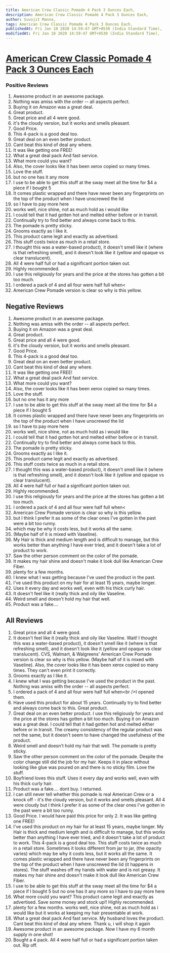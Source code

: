 ```yaml
---
title: American Crew Classic Pomade 4 Pack 3 Ounces Each,
description: American Crew Classic Pomade 4 Pack 3 Ounces Each,
author: Suvojit Manna,
tags: American Crew Classic Pomade 4 Pack 3 Ounces Each,
publishedAt: Fri Jan 10 2020 14:59:47 GMT+0530 (India Standard Time),
modifiedAt: Fri Jan 10 2020 14:59:47 GMT+0530 (India Standard Time),
---
```


# [American Crew Classic Pomade 4 Pack 3 Ounces Each](https://products.checkmycream.com/products/American-Crew-Classic-Pomade-4-Pack-3-Ounces-Each.html)

### Positive Reviews

<ol>
      <li>Awesome product in an awesome package.</li>
      <li>Nothing was amiss with the order -- all aspects perfect.</li>
      <li>Buying it on Amazon was a great deal.  </li>
      <li>Great product.</li>
      <li>Great price and all 4 were good.</li>
      <li>it&#x27;s the cloudy version, but it works and smells pleasant.</li>
      <li>Good Price.</li>
      <li>This 4-pack is a good deal too.  </li>
      <li>Great deal on an even better product.  </li>
      <li>Cant beat this kind of deal any where.</li>
      <li>It was like getting one FREE!</li>
      <li>What a great deal pack And fast service.</li>
      <li>What more could you want?  </li>
      <li>Also, the cover looks like it has been xerox copied so many times.</li>
      <li>Love the stuff.</li>
      <li>but no one has it any more</li>
      <li>I use to be able to get this stuff at the sway meet all the time for $4 a piece if I bought 5</li>
      <li>It comes plastic wrapped and there have never been any fingerprints on the top of the product when I have unscrewed the lid</li>
      <li>so I have to pay more here</li>
      <li>works well, nice shine, not as much hold as i would like</li>
      <li>I could tell that it had gotten hot and melted either before or in transit.  </li>
      <li>Continually try to find better and always come back to this.</li>
      <li>The pomade is pretty sticky.</li>
      <li>Grooms exactly as I like it.</li>
      <li>This product came legit and exactly as advertised.  </li>
      <li>This stuff costs twice as much in a retail store.  </li>
      <li>I thought this was a water-based product), it doesn&#x27;t smell like it (where is that refreshing smell), and it doesn&#x27;t look like it (yellow and opaque vs clear translucent).</li>
      <li>All 4 were half full or had a significant portion taken out.</li>
      <li>Highly recommended.</li>
      <li>I use this religiously for years and the price at the stores has gotten a bit too much.  </li>
      <li>I ordered a pack of 4 and all four were half full when&lt;</li>
      <li>American Crew Pomade version is clear so why is this yellow.</li>
</ol>


<h2>Negative Reviews</h2>
<ol>
<li> Awesome product in an awesome package.</li>
<li> Nothing was amiss with the order -- all aspects perfect.</li>
<li> Buying it on Amazon was a great deal.  </li>
<li> Great product.</li>
<li> Great price and all 4 were good.</li>
<li> it&#x27;s the cloudy version, but it works and smells pleasant.</li>
<li> Good Price.</li>
<li> This 4-pack is a good deal too.  </li>
<li> Great deal on an even better product.  </li>
<li> Cant beat this kind of deal any where.</li>
<li> It was like getting one FREE!</li>
<li> What a great deal pack And fast service.</li>
<li> What more could you want?  </li>
<li> Also, the cover looks like it has been xerox copied so many times.</li>
<li> Love the stuff.</li>
<li> but no one has it any more</li>
<li> I use to be able to get this stuff at the sway meet all the time for $4 a piece if I bought 5</li>
<li> It comes plastic wrapped and there have never been any fingerprints on the top of the product when I have unscrewed the lid</li>
<li> so I have to pay more here</li>
<li> works well, nice shine, not as much hold as i would like</li>
<li> I could tell that it had gotten hot and melted either before or in transit.  </li>
<li> Continually try to find better and always come back to this.</li>
<li> The pomade is pretty sticky.</li>
<li> Grooms exactly as I like it.</li>
<li> This product came legit and exactly as advertised.  </li>
<li> This stuff costs twice as much in a retail store.  </li>
<li> I thought this was a water-based product), it doesn&#x27;t smell like it (where is that refreshing smell), and it doesn&#x27;t look like it (yellow and opaque vs clear translucent).</li>
<li> All 4 were half full or had a significant portion taken out.</li>
<li> Highly recommended.</li>
<li> I use this religiously for years and the price at the stores has gotten a bit too much.  </li>
<li> I ordered a pack of 4 and all four were half full when&lt;</li>
<li> American Crew Pomade version is clear so why is this yellow.</li>
<li> but I think I prefer it as some of the clear ones I&#x27;ve gotten in the past were a bit too runny.</li>
<li> which may be why it costs less, but it works all the same.  </li>
<li> (Maybe half of it is mixed with Vaseline).</li>
<li> My Hair  is thick and medium length and is difficult to manage, but this works better than anything I have ever tried, and it doesn&#x27;t take a lot of product to work.  </li>
<li> Saw the other person comment on the color of the pomade.</li>
<li> It makes my hair shine and doesn&#x27;t make it look dull like American Crew Fiber.</li>
<li> plenty for a few months.</li>
<li> I knew what I was getting because I&#x27;ve used the product in the past.  </li>
<li> I&#x27;ve used this product on my hair for at least 15 years, maybe longer.  </li>
<li> Uses it every day and works well, even with his thick curly hair.</li>
<li> It doesn&#x27;t feel like it (really thick and oily like Vaseline.</li>
<li> Weird smell and doesn&#x27;t hold my hair that well.</li>
<li> Product was a fake....</li>
</ol>

<h2>All Reviews</h2>

<ol>
    <li> Great price and all 4 were good.</li>
    <li> It doesn&#x27;t feel like it (really thick and oily like Vaseline. Wait! I thought this was a water-based product), it doesn&#x27;t smell like it (where is that refreshing smell), and it doesn&#x27;t look like it (yellow and opaque vs clear translucent). CVS, Walmart, &amp; Walgreens&#x27; American Crew Pomade version is clear so why is this yellow. (Maybe half of it is mixed with Vaseline). Also, the cover looks like it has been xerox copied so many times. They can&#x27;t even print it correctly.</li>
    <li> Grooms exactly as I like it.</li>
    <li> I knew what I was getting because I&#x27;ve used the product in the past.  Nothing was amiss with the order -- all aspects perfect.</li>
    <li> I ordered a pack of 4 and all four were half full when&lt;br /&gt;I opened them.</li>
    <li> Have used this product for about 15 years. Continually try to find better and always come back to this. Great product.</li>
    <li> Great deal on an even better product.  I use this religiously for years and the price at the stores has gotten a bit too much.  Buying it on Amazon was a great deal.  I could tell that it had gotten hot and melted either before or in transit.  The creamy consistency of the regular product was not the same, but it doesn&#x27;t seem to have changed the usefulness of the product.</li>
    <li> Weird smell and doesn&#x27;t hold my hair that well. The pomade is pretty sticky.</li>
    <li> Saw the other person comment on the color of the pomade. Despite the color change still did the job for my hair. Keeps it in place without looking like glue was poured on and there is no sticky film.  Love the stuff.</li>
    <li> Boyfriend loves this stuff. Uses it every day and works well, even with his thick curly hair.</li>
    <li> Product was a fake.... dont buy. I returned.</li>
    <li> I can still never tell whether this pomade is real American Crew or a knock off - it&#x27;s the cloudy version, but it works and smells pleasant. All 4 were cloudy but I think I prefer it as some of the clear ones I&#x27;ve gotten in the past were a bit too runny.</li>
    <li> Good Price. I would have paid this price for only 2. It was like getting one FREE!</li>
    <li> I&#x27;ve used this product on my hair for at least 15 years, maybe longer.  My Hair  is thick and medium length and is difficult to manage, but this works better than anything I have ever tried, and it doesn&#x27;t take a lot of product to work.  This 4-pack is a good deal too.  This stuff costs twice as much in a retail store.  Sometimes it looks different from jar to jar, (the opacity varies) which may be why it costs less, but it works all the same.  It comes plastic wrapped and there have never been any fingerprints on the top of the product when I have unscrewed the lid (it happens in stores).  The stuff washes off my hands with water and is not greasy.  It makes my hair shine and doesn&#x27;t make it look dull like American Crew Fiber.</li>
    <li> I use to be able to get this stuff at the sway meet all the time for $4 a piece if I bought 5 but no one has it any more so I have to pay more here</li>
    <li> What more could you want?  This product came legit and exactly as advertised.  Save some money and stock up!!  Highly recommended.</li>
    <li> plenty for a few months. works well, nice shine, not as much hold as i would like but it works at keeping my hair presentable at work.</li>
    <li> What a great deal pack And fast service. My husband loves the product. Cant beat this kind of deal any where. Thank u, i will shop it again</li>
    <li> Awesome product in an awesome package. Now I have my 6 month supply in one shot!</li>
    <li> Bought a 4 pack. All 4 were half full or had a significant portion taken out. Rip off.</li>
</ol>





